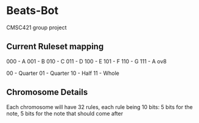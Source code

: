 # Beats-Bot
CMSC421 group project

## Current Ruleset mapping
000 - A
001 - B
010 - C
011 - D
100 - E
101 - F
110 - G
111 - A ov8

00 - Quarter
01 - Quarter
10 - Half
11 - Whole

## Chromosome Details
Each chromosome will have 32 rules, each rule being 10 bits:
 5 bits for the note, 5 bits for the note that should come after